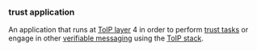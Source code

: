### trust application

<p class="c8"><span>An application that runs at </span><span class="c2"><a class="c3" href="#h.k5gg61txum2c">ToIP layer</a></span><span>&nbsp;4 in order to perform </span><span class="c2"><a class="c3" href="#h.vzu8kc1yz84q">trust tasks</a></span><span>&nbsp;or engage in other </span><span class="c2"><a class="c3" href="#h.7zrsx7mki2fr">verifiable messaging</a></span><span>&nbsp;using the </span><span class="c2"><a class="c3" href="#h.wms58fgdch9m">ToIP stack</a></span><span>.</span></p>